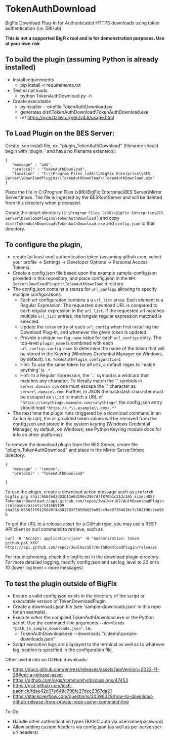 # TokenAuthDownload
BigFix Download Plug-In for Authenticated HTTPS downloads using token authentication (i.e. GitHub)

**This is not a supported BigFix tool and is for demonstration purposes.  Use at your own risk**

## To build the plugin (assuming Python is already installed)
* Install requirements
  - pip install -r requirements.txt
* Test script loads
  - python TokenAuthDownload.py -h
* Create executable
  - pyinstaller --onefile TokenAuthDownload.py
  - generates dist\TokenAuthDownload\TokenAuthDownload.exe
  - ref https://pyinstaller.org/en/v4.8/usage.html


## To Load Plugin on the BES Server:

Create json install file, ex. "plugin_TokenAuthDownload" (filename should begin with 'plugin_' and have no filename extension):

    {
       "message" : "add",
       "protocol" : "TokenAuthDownload",
       "location" : "C:\\Program Files (x86)\\BigFix Enterprise\\BES Server\\DownloadPlugins\\TokenAuthDownload\\TokenAuthDownload.exe"
    }

Place the file in C:\Program Files (x86)\BigFix Enterprise\BES Server\Mirror Server\Inbox.  The file is ingested by the BESRootServer and will be deleted from this directory when processed.

Create the target directory (`C:\Program Files (x86)\BigFix Enterprise\BES Server\DownloadPlugins\TokenAuthDownload` ) and copy `dist\TokenAuthDownload\TokenAuthDownload.exe` and `config.json` to that directory.

## To configure the plugin, 
* create (at least one) authentication token (assuming github.com, select your profile -> Settings -> Developer Options -> Personal Access Tokens).
* Create a config.json file based upon the example sample-config.json provided in this repository, and place config.json in the `BES Server\DownloadPlugins\TokenAuthDownload` directory.
* The config.json contains a stanza for `url_configs` allowing to specify multiple configurations.
  - Each url configuration contains a a `url_list` array.  Each element is a Regular Expression.  The requested download URL is compared to each regular expression in the `url_list`.  If the requested url matches multiple `url_list` entries, the longest regular expression matched is selected.
  - Update the `token` entry of each `url_config` when first installing the Download Plug-In, and whenever the given token is updated.
  - Provide a unique `config_name` value for each `url_configs` entry. The top-level `plugin_name` is combined with each `url_configs.config_name` to determine the name of the token that will be stored in the Keyring (Windows Credential Manager on Windows, by default).  I.e. `TokenAuthPlugin_configuration1`
  - Hint: To use the same token for _all_ urls, a default regex to 'match anything' is `.*`
  - Hint: In a Regular Expression, the '`.`' symbol is a wildcard that matches any character.  To literally match the '.' symbols in `server.domain.com` one must escape the '.' character as `server\.domain\.com`.  Further, in JSON the backslash character must be escaped as `\\`, so to match a URL of `"https://<anything>.example.com/<anything>"` the config.json entry should read `"https://.*\\.example\\.com/.*"`
* The next time the plugin runs (triggered by a download command in an Action Script), the all provided token values will be removed from the config.json and stored in the system keyring (Windows Credential Manager, by default, on Windows; see Python Keyring module docs for info on other platforms)

To remove the download plugin from the BES Server, create file "plugin_TokenAuthDownload" and place in the Mirror Server\Inbox directory:

    {
       "message" : "remove",
       "protocol" : "TokenAuthDownload"
       
    }

To use the plugin, create a download action message such as
`prefetch bigfix.png sha1:9b84643d03b11e0d196c2967d7f870b1c212c165 size:4083 TokenAuthDownload://api.github.com/repos/Jwalker107/AuthDownloadPlugin/releases/assets/141569199 sha256:b658f7f01256d9f4a30270375050b829a99cc9ad8738463bc7c582fd6c3ee9bb`

To get the URL to a release asset for a GitHub repo, you may use a REST API client or curl command to retrieve, such as

    curl -H "Accept: application/json" -H "Authorization: token github_pat_XXX" https://api.github.com/repos/Jwalker107/AuthDownloadPlugin/releases

For troubleshooting, check the logfile.txt in the download plugin directory.  For more detailed logging, modify config.json and set log_level to 20 or to 10 (lower log level = more messages)

## To test the plugin outside of BigFix
* Ensure a valid config.json exists in the directory of the script or executable version of TokenDownloadPlugin.
* Create a downloads.json file (see 'sample-downloads.json' in this repo for an example).
* Execute _either_ the compiled TokenAuthDownload.exe _or_ the Python script.  Use the command-line arguments `--downloads "path_to_sample_downloads.json"`.  i.e.
  - TokenAuthDownload.exe --downloads "c:\temp\sample-downloads.json"
* Script execution logs are displayed to the terminal as well as to whatever log location is specified in the configuration file.

Other useful info on GitHub downloads:
* https://docs.github.com/en/rest/releases/assets?apiVersion=2022-11-28#get-a-release-asset
* https://github.com/orgs/community/discussions/47453
* https://gist.github.com/josh-padnick/fdae42c07e648c798fc27dec2367da21
* https://stackoverflow.com/questions/20396329/how-to-download-github-release-from-private-repo-using-command-line

To-Do:
* Handle other authentication types (BASIC auth via username/password)
* Allow adding custom headers via config.json (as well as per-server/per-url headers)
